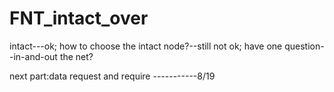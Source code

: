 # FNT_intact_over
intact---ok;
how to choose the intact node?--still not ok;
have one question--in-and-out the net?

next part:data request and require
                            -----------8/19
